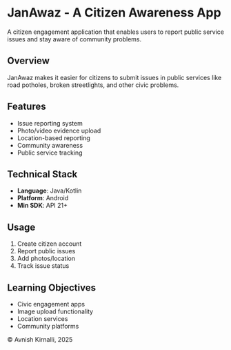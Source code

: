 # JanAwaz - A Citizen Awareness App

A citizen engagement application that enables users to report public service issues and stay aware of community problems.

## Overview
JanAwaz makes it easier for citizens to submit issues in public services like road potholes, broken streetlights, and other civic problems.

## Features
- Issue reporting system
- Photo/video evidence upload
- Location-based reporting
- Community awareness
- Public service tracking

## Technical Stack
- **Language**: Java/Kotlin
- **Platform**: Android
- **Min SDK**: API 21+

## Usage
1. Create citizen account
2. Report public issues
3. Add photos/location
4. Track issue status

## Learning Objectives
- Civic engagement apps
- Image upload functionality
- Location services
- Community platforms

© Avnish Kirnalli, 2025

